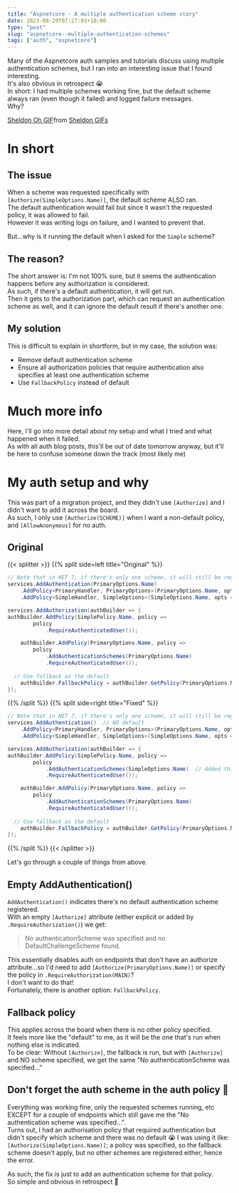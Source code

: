 ```yaml
---
title: "Aspnetcore - A multiple authentication scheme story"
date: 2023-08-29T07:27:03+10:00
type: "post"
slug: "aspnetcore--multiple-authentication-schemes"
tags: ["auth", "aspnetcore"]
---
```


Many of the Aspnetcore auth samples and tutorials discuss using multiple authentication schemes, but I ran into an interesting issue that I found interesting.  
It's also obvious in retrospect 😭  
In short: I had multiple schemes working fine, but the default scheme always ran (even though it failed) and logged failure messages.   
Why?  

<!--more-->  

<div style="margin: auto;width:20%;min-width:40rem;">
	<div class="tenor-gif-embed" data-postid="15779151" data-share-method="host" data-aspect-ratio="1.33333" data-width="100%"><a href="https://tenor.com/view/sheldon-oh-frickity-frack-not-this-again-gif-15779151">Sheldon Oh GIF</a>from <a href="https://tenor.com/search/sheldon-gifs">Sheldon GIFs</a></div> <script type="text/javascript" async src="https://tenor.com/embed.js"></script>
</div>

# In short  
## The issue  
When a scheme was requested specifically with `[Authorize(SimpleOptions.Name)]`, the default scheme ALSO ran.    
The default authentication would fail but since it wasn't the requested policy, it was allowed to fail.  
However it was writing logs on failure, and I wanted to prevent that.  

But...why is it running the default when I asked for the `Simple` scheme?   

## The reason?  
The short answer is: I'm not 100% sure, but it seems the authentication happens before any authorization is considered.  
As such, if there's a default authentication, it will get run.  
Then it gets to the authorization part, which can request an authentication scheme as well, and it can ignore the default result if there's another one.  

## My solution  
This is difficult to explain in shortform, but in my case, the solution was:
- Remove default authentication scheme  
- Ensure all authorization policies that require authentication also specifies at least one authentication scheme  
- Use `FallbackPolicy` instead of default  

# Much more info  
Here, I'll go into more detail about my setup and what I tried and what happened when it failed.  
As with all auth blog posts, this'll be out of date tomorrow anyway, but it'll be here to confuse someone down the track (most likely me)  

# My auth setup and why  
This was part of a migration project, and they didn't use `[Authorize]` and I didn't want to add it across the board.  
As such, I only use `[Authorize(SCHEME)]` when I want a non-default policy, and `[AllowAnonymous]` for no auth.  

## Original  
{{< splitter >}}
{{% split side=left title="Original" %}}
```cs
// Note that in NET 7, if there's only one scheme, it will still be registered as the default if omitted.  
services.AddAuthentication(PrimaryOptions.Name) 
	.AddPolicy<PrimaryHandler, PrimaryOptions>(PrimaryOptions.Name, opts => {})
	.AddPolicy<SimpleHandler, SimpleOptions>(SimpleOptions.Name, opts => {});

services.AddAuthorization(authBuilder => {
authBuilder.AddPolicy(SimplePolicy.Name, policy => 
		policy
			.RequireAuthenticatedUser());

	authBuilder.AddPolicy(PrimaryOptions.Name, policy => 
		policy
			.AddAuthenticationSchemes(PrimaryOptions.Name)
			.RequireAuthenticatedUser());
	
  // Use fallback as the default
	authBuilder.FallbackPolicy = authBuilder.GetPolicy(PrimaryOptions.Name);
});
```   
{{% /split %}}
{{% split side=right title="Fixed" %}}
```cs
// Note that in NET 7, if there's only one scheme, it will still be registered as the default if omitted.  
services.AddAuthentication()  // NO default 
	.AddPolicy<PrimaryHandler, PrimaryOptions>(PrimaryOptions.Name, opts => {})
	.AddPolicy<SimpleHandler, SimpleOptions>(SimpleOptions.Name, opts => {});

services.AddAuthorization(authBuilder => {
authBuilder.AddPolicy(SimplePolicy.Name, policy => 
		policy
			.AddAuthenticationSchemes(SimpleOptions.Name)  // Added this!
			.RequireAuthenticatedUser());

	authBuilder.AddPolicy(PrimaryOptions.Name, policy => 
		policy
			.AddAuthenticationSchemes(PrimaryOptions.Name)
			.RequireAuthenticatedUser());
	
  // Use fallback as the default
	authBuilder.FallbackPolicy = authBuilder.GetPolicy(PrimaryOptions.Name);
});
```   
{{% /split %}}
{{< /splitter >}}  

Let's go through a couple of things from above.

## Empty AddAuthentication()
`AddAuthentication()` indicates there's no default authentication scheme registered.  
With an empty `[Authorize]` attribute (either explicit or added by `.RequireAuthorization()`) we get:
> No authenticationScheme was specified and no DefaultChallengeScheme found.  

This essentially disables auth on endpoints that don't have an authorize attribute...so I'd need to add `[Authorize(PrimaryOptions.Name)]` or specify the policy in `.RequireAuthorization(MAIN)`?  
I don't want to do that!  
Fortunately, there is another option: `FallbackPolicy`.  

## Fallback policy  
This applies across the board when there is no other policy specified.  
It feels more like the "default" to me, as it will be the one that's run when nothing else is indicated.  
To be clear: Without `[Authorize]`, the fallback is run, but with `[Authorize]` and NO scheme specified, we get the same "No authenticationScheme was specified..."  

## Don't forget the auth scheme in the auth policy 🤔
Everything was working fine, only the requested schemes running, etc EXCEPT for a couple of endpoints which still gave me the "No authentication scheme was specified...".  
Turns out, I had an authorisation policy that required authentication but didn't specify which scheme and there was no default 😭
I was using it like: `[Authorize(SimpleOptions.Name)]`; a policy was specified, so the fallback scheme doesn't apply, but no other schemes are registered either, hence the error.

As such, the fix is just to add an authentication scheme for that policy.  
So simple and obvious in retrospect 🤦